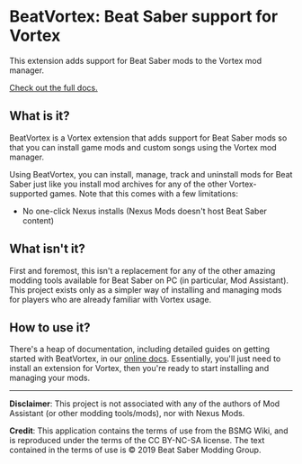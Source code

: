 # BeatVortex: Beat Saber support for Vortex

This extension adds support for Beat Saber mods to the Vortex mod manager.

[Check out the full docs.](https://beatvortex.dev)

## What is it?

BeatVortex is a Vortex extension that adds support for Beat Saber mods so that you can install game mods and custom songs using the Vortex mod manager.

Using BeatVortex, you can install, manage, track and uninstall mods for Beat Saber just like you install mod archives for any of the other Vortex-supported games. Note that this comes with a few limitations:

- No one-click Nexus installs (Nexus Mods doesn't host Beat Saber content)

## What isn't it?

First and foremost, this isn't a replacement for any of the other amazing modding tools available for Beat Saber on PC (in particular, Mod Assistant). This project exists only as a simpler way of installing and managing mods for players who are already familiar with Vortex usage.

## How to use it?

There's a heap of documentation, including detailed guides on getting started with BeatVortex, in our [online docs](https://beatvortex.dev/docs/). Essentially, you'll just need to install an extension for Vortex, then you're ready to start installing and managing your mods.

---

**Disclaimer**: This project is not associated with any of the authors of Mod Assistant (or other modding tools/mods), nor with Nexus Mods.

**Credit**: This application contains the terms of use from the BSMG Wiki, and is reproduced under the terms of the CC BY-NC-SA license. The text contained in the terms of use is © 2019 Beat Saber Modding Group.